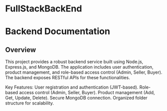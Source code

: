 # FullStackBackEnd

<h1>Backend Documentation</h1>

<h2>Overview</h2>
<p>This project provides a robust backend service built using Node.js, Express.js, and MongoDB. The application includes user authentication, product management, and role-based access control (Admin, Seller, Buyer). The backend exposes RESTful APIs for these functionalities.</p>

Key Features:
User registration and authentication (JWT-based).
Role-based access control (Admin, Seller, Buyer).
Product management (Add, Get, Update, Delete).
Secure MongoDB connection.
Organized folder structure for scalability.
